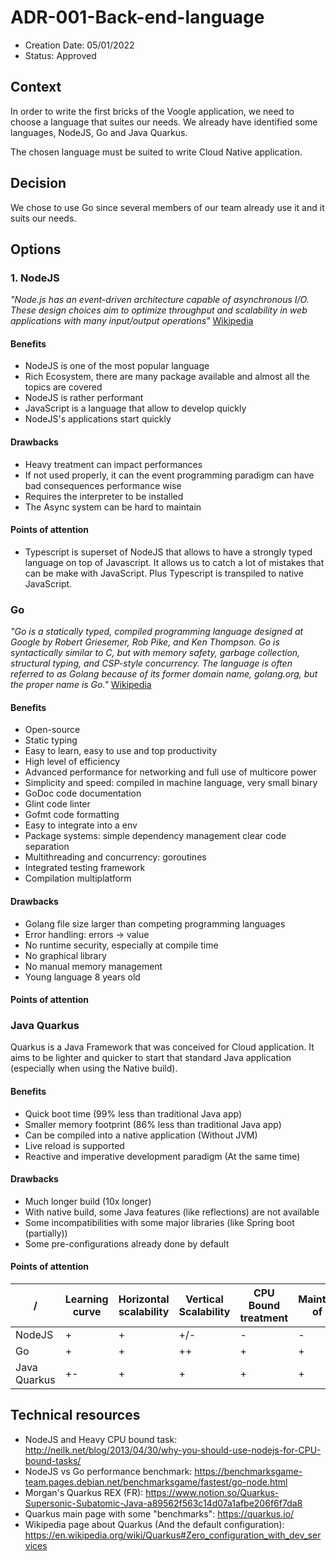 # ADR-001-Back-end-language

* Creation Date: 05/01/2022
* Status: Approved

## Context

In order to write the first bricks of the Voogle application, we need to choose a language that suites our needs.
We already have identified some languages, NodeJS, Go and Java Quarkus.

The chosen language must be suited to write Cloud Native application.

## Decision

We chose to use Go since several members of our team already use it and it suits our needs.

## Options

### 1. NodeJS

*"Node.js has an event-driven architecture capable of asynchronous I/O. These design choices aim to optimize throughput and scalability in web applications with many input/output operations"*
 [Wikipedia](https://en.wikipedia.org/wiki/Node.js)

#### Benefits
* NodeJS is one of the most popular language
* Rich Ecosystem, there are many package available and almost all the topics are covered
* NodeJS is rather performant
* JavaScript is a language that allow to develop quickly
* NodeJS's applications start quickly

#### Drawbacks
* Heavy treatment can impact performances
* If not used properly, it can the event programming paradigm can have bad consequences performance wise
* Requires the interpreter to be installed
* The Async system can be hard to maintain


#### Points of attention
* Typescript is superset of NodeJS that allows to have a strongly typed language on top of Javascript. It allows us to catch a lot of mistakes that can be 
  make with JavaScript. Plus Typescript is transpiled to native JavaScript.

### Go

*"Go is a statically typed, compiled programming language designed at Google by Robert Griesemer, Rob Pike, and Ken Thompson. Go is syntactically similar to C, but with memory safety, garbage collection, structural typing, and CSP-style concurrency. The language is often referred to as Golang because of its former domain name, golang.org, but the proper name is Go."*
[Wikipedia](https://en.wikipedia.org/wiki/Go_(programming_language))

#### Benefits
* Open-source
* Static typing
* Easy to learn, easy to use and top productivity
* High level of efficiency
* Advanced performance for networking and full use of multicore power
* Simplicity and speed: compiled in machine language, very small binary
* GoDoc code documentation
* Glint code linter
* Gofmt code formatting
* Easy to integrate into a env
* Package systems: simple dependency management clear code separation
* Multithreading and concurrency: goroutines
* Integrated testing framework
* Compilation multiplatform

#### Drawbacks

* Golang file size larger than competing programming languages
* Error handling: errors → value
* No runtime security, especially at compile time
* No graphical library
* No manual memory management
* Young language 8 years old

#### Points of attention

### Java Quarkus
Quarkus is a Java Framework that was conceived for Cloud application. It aims to be lighter and quicker to start that standard Java application (especially 
when using the Native build).

#### Benefits
* Quick boot time (99% less than traditional Java app)
* Smaller memory footprint (86% less than traditional Java app)
* Can be compiled into a native application (Without JVM)
* Live reload is supported
* Reactive and imperative development paradigm (At the same time)

#### Drawbacks
* Much longer build (10x longer)
* With native build, some Java features (like reflections) are not available
* Some incompatibilities with some major libraries (like Spring boot (partially))
* Some pre-configurations already done by default 

#### Points of attention

| /            | Learning curve | Horizontal scalability | Vertical Scalability | CPU Bound treatment | Maintainability/Ease of deployment | Productivity |
|--------------|--------------|-----------------------|----------------------|---------------------|------------------------------------|--------------|
| NodeJS       | +            | +                     | +/-                  | -                   | -                                  | +            |
| Go           | +            | +                     | ++                   | +                   | +                                  | +            |
| Java Quarkus | +-           | +                     | +                    | +                   | +                                  | +-           |

## Technical resources
* NodeJS and Heavy CPU bound task: http://neilk.net/blog/2013/04/30/why-you-should-use-nodejs-for-CPU-bound-tasks/
* NodeJS vs Go performance benchmark: https://benchmarksgame-team.pages.debian.net/benchmarksgame/fastest/go-node.html
* Morgan's Quarkus REX (FR): https://www.notion.so/Quarkus-Supersonic-Subatomic-Java-a89562f563c14d07a1afbe206f6f7da8
* Quarkus main page with some "benchmarks": https://quarkus.io/
* Wikipedia page about Quarkus (And the default configuration): https://en.wikipedia.org/wiki/Quarkus#Zero_configuration_with_dev_services


